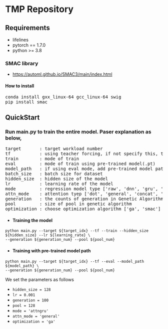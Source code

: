# TMP Repository

## Requirements
- lifelines
- pytorch == 1.7.0
- python >= 3.8
### SMAC library
- https://automl.github.io/SMAC3/main/index.html
#### How to install
<pre>
conda install gxx_linux-64 gcc_linux-64 swig
pip install smac
</pre>

## QuickStart
### Run main.py to train the entire model. Paser explanation as below,
<pre>
target       : target workload number  
tf           : using teacher forcing, if not specify this, the model will be trained by non-teacher forcing  
train        : mode of train  
eval         : mode of train using pre-trained model(.pt)  
model_path   : if using eval mode, add pre-trained model path  
batch_size   : batch size for dataset
hidden_size  : hidden size of the model  
lr           : learning rate of the model
mode         : regression model type ['raw', 'dnn', 'gru', 'attngru']
attn_mode    : attention tyep ['dot', 'general', 'concat', 'bahdanau']
generation   : the counts of generation in Genetic Algorithm  
pool         : size of pool in genetic algorithm
optimization : choose optimization algorithm ['ga', 'smac']
</pre>
* #### Training the model
```
python main.py --target ${target_idx} --tf --train --hidden_size ${hidden_size} --lr ${learning_rate} \
--generation ${generation_num} --pool ${pool_num}
```
* #### Training with pre-trained model path
```
python main.py --target ${target_idx} --tf --eval --model_path ${model_path} \
--generation ${generation_num} --pool ${pool_num}
```
We set the parameters as follows
- `hidden_size = 128`
- `lr = 0.001`
- `generation = 100`
- `pool = 128`
- `mode = 'attngru'`
- `attn_mode = 'general'`
- `optimization = 'ga'`
